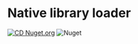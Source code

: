 # Native library loader

[![CD Nuget.org](https://github.com/EvergineTeam/NativeLibraryLoader/actions/workflows/cd.yml/badge.svg)](https://github.com/EvergineTeam/NativeLibraryLoader/actions/workflows/cd.yml)
![Nuget](https://img.shields.io/nuget/v/Evergine.LibraryLoader?style=plastic)
